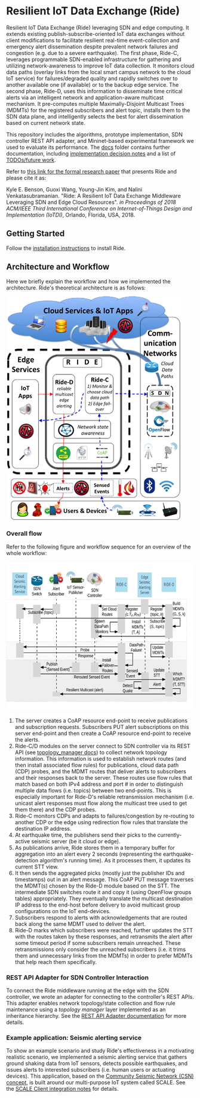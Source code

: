 # Resilient IoT Data Exchange (Ride)

Resilient IoT Data Exchange (Ride) leveraging SDN and edge computing.
It extends existing publish-subscribe-oriented IoT data exchanges without client modifications to facilitate resilient real-time event-collection and emergency alert dissemination despite prevalent network failures and congestion (e.g. due to a severe earthquake).
The first phase, Ride-C, leverages programmable SDN-enabled infrastructure for gathering and utilizing network-awareness to improve IoT data collection.
It monitors cloud data paths (overlay links from the local smart campus network to the cloud IoT service) for failures/degraded quality and rapidly switches over to another available one (if available) or to the backup edge service.
The second phase, Ride-D, uses this information to disseminate time critical alerts via an intelligent network and application-aware multicast mechanism.
It pre-computes multiple Maximally-Disjoint Multicast Trees (MDMTs) for the registered subscribers and alert topic, installs them to the SDN data plane, and intelligently selects the best for alert dissemination based on current network state.

This repository includes the algorithms, prototype implementation, SDN controller REST API adapter, and Mininet-based experimental framework we used to evaluate its performance.
The [docs](docs/) folder contains further documentation, including [implementation decision notes](docs/IMPLEMENTATION_NOTES.md) and a list of [TODOs/future work](docs/TODO.md).

Refer to [this link for the formal research paper](http://www.ics.uci.edu/~dsm/papers/2018/ride-iotdi-2018.pdf) that presents Ride and please cite it as:

Kyle E. Benson, Guoxi Wang, Young-Jin Kim, and Nalini Venkatasubramanian. "Ride: A Resilient IoT Data Exchange Middleware Leveraging SDN and Edge Cloud Resources". *in Proceedings of 2018 ACM/IEEE Third International Conference on Internet-of-Things Design and Implementation (IoTDI)*, Orlando, Florida, USA, 2018.

## Getting Started

Follow the [installation instructions](docs/INSTALL.md) to install Ride.


## Architecture and Workflow

Here we briefly explain the workflow and how we implemented the architecture.
Ride's theoretical architecture is as follows:

<img src="docs/ride_architecture.png" height=600>

### Overall flow

Refer to the following figure and workflow sequence for an overview of the whole workflow:

<img src="docs/ride_workflow.png" height=400>

1) The server creates a CoAP resource end-point to receive publications and subscription requests. Subscribers PUT alert subscriptions on this server end-point and then create a CoAP resource end-point to receive the alerts.
2) Ride-C/D modules on the server connect to SDN controller via its REST API (see [topology_manager docs](topology_manager/README.md)) to collect network topology information.  This information is used to establish network routes (and then install associated flow rules) for publications, cloud data path (CDP) probes, and the MDMT routes that deliver alerts to subscribers and their responses back to the server.  These routes use flow rules that match based on both IPv4 address and port # in order to distinguish multiple data flows (i.e. topics) between two end-points.  This is especially important for Ride-D's reliable retransmission mechanism (i.e. unicast alert responses must flow along the multicast tree used to get them there) and the CDP probes.
3) Ride-C monitors CDPs and adapts to failures/congestion by re-routing to another CDP or the edge using redirection flow rules that translate the destination IP address.
3) At earthquake time, the publishers send their picks to the currently-active seismic server (be it cloud or edge).
4) As publications arrive, Ride stores them in a temporary buffer for aggregation into an alert every 2 seconds (representing the earthquake-detection algorithm's running time).  As it processes them, it updates its current STT view.
6) It then sends the aggregated picks (mostly just the publisher IDs and timestamps) out in an alert message.
 This CoAP PUT message traverses the MDMT(s) chosen by the Ride-D module based on the STT.
The intermediate SDN switches route it and copy it (using OpenFlow groups tables) appropriately.  They eventually translate the multicast destination IP address to the end-host before delivery to avoid multicast group configurations on the IoT end-devices.
7) Subscribers respond to alerts with acknowledgements that are routed back along the same MDMT used to deliver the alert.
8) Ride-D marks which subscribers were reached, further updates the STT with the routes taken by these responses, and retransmits the alert after some timeout period if some subscribers remain unreached.  These retransmissions only consider the unreached subscribers (i.e. it trims them and unnecessary links from the MDMTs) in order to prefer MDMTs that help reach them specifically.

### REST API Adapter for SDN Controller Interaction

To connect the Ride middleware running at the edge with the SDN controller, we wrote an adapter for connecting to the controller's REST APIs.
This adapter enables network topology/state collection and flow rule maintenance using a *topology manager* layer implemented as an inheritance hierarchy.
See the [REST API Adapter documentation](topology_manager/README.md) for more details.

### Example application: Seismic alerting service

To show an example scenario and study Ride's effectiveness in a motivating realistic scenario, we implemented a seismic alerting service that gathers ground shaking data from IoT sensors, detects possible earthquakes, and issues alerts to interested subscribers (i.e. human users or actuating devices).
This application, based on the [Community Seismic Network (CSN) concept](http://csn.caltech.edu/), is built around our multi-purpose IoT system called SCALE.
See the [SCALE Client integration notes](docs/SCALE_CLIENT_INTEGRATION.md) for details.

